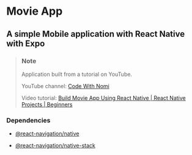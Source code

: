 # Movie App

## A simple Mobile application with React Native with Expo

> ### Note
> Application built from a tutorial on YouTube.
>
> YouTube channel: [Code With Nomi](https://www.youtube.com/@codewithnomi)
>
> Video tutorial: [Build Movie App Using React Native | React Native Projects | Beginners](https://www.youtube.com/watch?v=Q1xQuCpYIFE&list=PLKWMD009Q4qSHIMF6Swy4VQs5z6U97LJm)


### Dependencies

- [@react-navigation/native](https://reactnavigation.org/docs/getting-started/)

- [@react-navigation/native-stack](https://reactnavigation.org/docs/native-stack-navigator/)